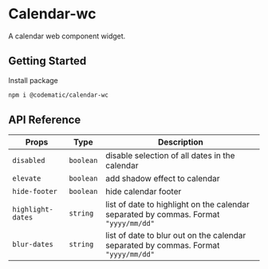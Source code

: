 
# Calendar-wc

A calendar web component widget.


## Getting Started

Install package

```bash
npm i @codematic/calendar-wc
```

## API Reference

| Props             | Type       | Description                                                        |
| ------------------| -----------| -------------------------------------------------------------------|
| `disabled`        | `boolean`  | disable selection of all dates in the calendar                                      |
| `elevate`         | `boolean`  | add shadow effect to calendar                                      |
| `hide-footer`     | `boolean`  | hide calendar footer                                               |
| `highlight-dates` | `string`   | list of date to highlight on the calendar separated by commas. Format `"yyyy/mm/dd"` |
| `blur-dates` | `string`   | list of date to blur out on the calendar separated by commas. Format `"yyyy/mm/dd"` |


